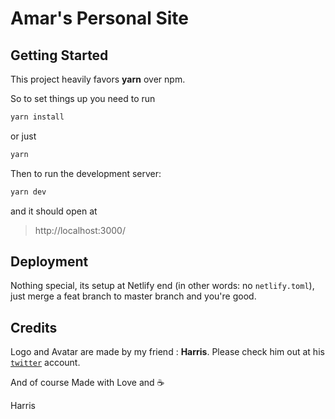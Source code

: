 # Amar's Personal Site

## Getting Started

This project heavily favors <b>yarn</b> over npm. 

So to set things up you need to run

```bash
yarn install
```
or just
```bash
yarn
```

Then to run the development server:

```bash
yarn dev
```

and it should open at

> http://localhost:3000/


## Deployment

Nothing special, its setup at Netlify end (in other words: no `netlify.toml`), just merge a feat branch to master branch and you're good. 


## Credits

Logo and Avatar are made by my friend : <b>Harris</b>.
Please check him out at his [`twitter`](https://twitter.com/) account.  

And of course 
Made with Love and :coffee:

Harris
